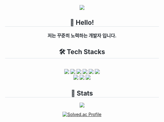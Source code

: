 <div align= "center">
    <img src="https://capsule-render.vercel.app/api?type=waving&color=0:ffa3f7,100:b7a3ff&height=180&text=hi%20there!%20I'm%20seonguk&animation=fadeIn&fontColor=ffffff&fontSize=50" />
    </div>
    <div align= "center"> 
    <h2 style="border-bottom: 1px solid #d8dee4; color: #282d33;"> 🙌 Hello! </h2>  
    <div style="font-weight: 700; font-size: 15px; text-align: center; color: #282d33;"> 저는 꾸준히 노력하는 개발자 입니다.</li> </div> 
    </div>
    <div align= "center">
    <h2 style="border-bottom: 1px solid #d8dee4; color: #282d33;"> 🛠️ Tech Stacks </h2> <br> 
    <div style="margin: 0 auto; text-align: center;" align= "center"> <img src="https://img.shields.io/badge/C-A8B9CC?style=for-the-badge&logo=C&logoColor=white">
          <img src="https://img.shields.io/badge/-C%23-000000?style=for-the-badge&logo=Csharp&logoColor=white"/>
          <img src="https://img.shields.io/badge/Python-3776AB?style=for-the-badge&logo=Python&logoColor=white">
          <img src="https://img.shields.io/badge/Java-007396?style=for-the-badge&logo=Java&logoColor=white">
          <img src="https://img.shields.io/badge/Oracle-F80000?style=for-the-badge&logo=Oracle&logoColor=white">
          <img src="https://img.shields.io/badge/Tensorflow-FF6F00?style=for-the-badge&logo=Tensorflow&logoColor=white">
          <br/><img src="https://img.shields.io/badge/HTML5-E34F26?style=for-the-badge&logo=HTML5&logoColor=white">
          <img src="https://img.shields.io/badge/CSS3-1572B6?style=for-the-badge&logo=CSS3&logoColor=white">
          <img src="https://img.shields.io/badge/Javascript-F7DF1E?style=for-the-badge&logo=Javascript&logoColor=white">
          </div>
    </div>
    <div align= "center"> 
    <h2 style="border-bottom: 1px solid #d8dee4; color: #282d33;"> 🏅 Stats </h2> <div align= "center"> <img src="https://github-readme-stats.vercel.app/api?username=seonguk070118&bg_color=60,ff94af,b4b3ff&title_color=ffffff&text_color=ffffff"/> 
    </div> 
</div>
<div align="center">
    
[![Solved.ac Profile](http://mazassumnida.wtf/api/v2/generate_badge?boj=ttygght3234)](https://solved.ac/ttygght3234/) 

</div>
